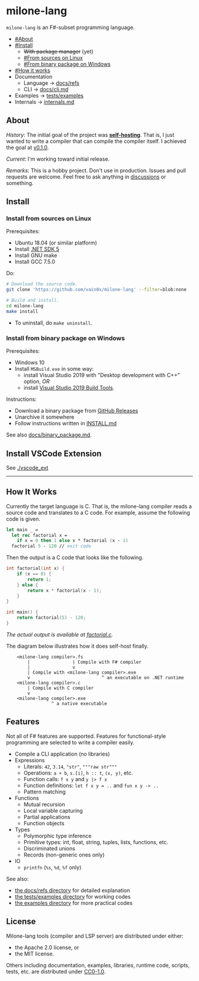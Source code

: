 # milone-lang

`milone-lang` is an F#-subset programming language.

- [#About](#about)
- [#Install](#install)
    - ~~With package manager~~ (yet)
    - [#From sources on Linux](#install-from-sources-on-linux)
    - [#From binary package on Windows](#install-from-binary-package-on-windows)
- [#How it works](#how-it-works)
- Documentation
    - Language -> [docs/refs](docs/refs)
    - CLI -> [docs/cli.md](docs/cli.md)
- Examples -> [tests/examples](tests/examples)
- Internals -> [internals.md](internals.md)

## About

*History*:
The initial goal of the project was **[self-hosting](https://en.wikipedia.org/wiki/Self-hosting)**.
That is, I just wanted to write a compiler that can compile the compiler itself.
I achieved the goal at [v0.1.0](https://github.com/vain0x/milone-lang/tree/v0.1.0).

*Current*:
I'm working toward initial release.

*Remarks*:
This is a hobby project.
Don't use in production.
Issues and pull requests are welcome.
Feel free to ask anything in [discussions](https://github.com/vain0x/milone-lang/discussions/4) or something.

## Install

### Install from sources on Linux

Prerequisites:

- Ubuntu 18.04 (or similar platform)
- Install [.NET SDK 5](https://dotnet.microsoft.com/download/dotnet/5.0)
- Install GNU make
- Install GCC 7.5.0

Do:

```sh
# Download the source code.
git clone 'https://github.com/vain0x/milone-lang' --filter=blob:none

# Build and install.
cd milone-lang
make install
```

- To uninstall, do `make uninstall`.

### Install from binary package on Windows

Prerequisites:

- Windows 10
- Install `MSBuild.exe` in some way:
    - install Visual Studio 2019 with "Desktop development with C++" option, *OR*
    - install [Visual Studio 2019 Build Tools](https://visualstudio.microsoft.com/ja/downloads/?q=build+tools#build-tools-for-visual-studio-2019).

Instructions:

- Download a binary package from [GitHub Releases](https://github.com/vain0x/milone-lang/releases)
- Unarchive it somewhere
- Follow instructions written in [INSTALL.md](src/MyBuildTool/assets/INSTALL.md)

See also [docs/binary_package.md](docs/binary_package.md).

## Install VSCode Extension

See [./vscode_ext](./vscode_ext)

----

## How It Works

Currently the target language is C. That is, the milone-lang compiler reads a source code and translates to a C code. For example, assume the following code is given.

```fsharp
let main _ =
  let rec factorial x =
    if x = 0 then 1 else x * factorial (x - 1)
  factorial 5 - 120 // exit code
```

Then the output is a C code that looks like the following.

```c
int factorial(int x) {
    if (x == 0) {
        return 1;
    } else {
        return x * factorial(x - 1);
    }
}

int main() {
    return factorial(5) - 120;
}
```

*The actual output is available at [factorial.c](tests/examples/factorial/factorial.c).*

The diagram below illustrates how it does self-host finally.

```
    <milone-lang compiler>.fs
        |                | Compile with F# compiler
        |                v
        | Compile with <milone-lang compiler>.exe
        v                           ^ an executable on .NET runtime
    <milone-lang compiler>.c
        | Compile with C compiler
        v
    <milone-lang compiler>.exe
                 ^ a native executable
```

## Features

Not all of F# features are supported. Features for functional-style programming are selected to write a compiler easily.

- Compile a CLI application (no libraries)
- Expressions
    - Literals: `42`, `3.14`, `"str"`, `"""raw str"""`
    - Operations: `a + b`, `s.[i]`, `h :: t`, `(x, y)`, etc.
    - Function calls: `f x y` and `y |> f x`
    - Function definitions: `let f x y = ..` and `fun x y -> ..`
    - Pattern matching
- Functions
    - Mutual recursion
    - Local variable capturing
    - Partial applications
    - Function objects
- Types
    - Polymorphic type inference
    - Primitive types: int, float, string, tuples, lists, functions, etc.
    - Discriminated unions
    - Records (non-generic ones only)
- IO
    - `printfn` (`%s`, `%d`, `%f` only)

See also:

- [the docs/refs directory](docs/refs/) for detailed explanation
- [the tests/examples directory](tests/examples) for working codes
- [the examples directory](examples) for more practical codes

## License

Milone-lang tools (compiler and LSP server) are distributed under either:

- the Apache 2.0 license, or
- the MIT license.

Others including documentation, examples, libraries, runtime code, scripts, tests, etc. are distributed under [CC0-1.0](https://creativecommons.org/publicdomain/zero/1.0/).
